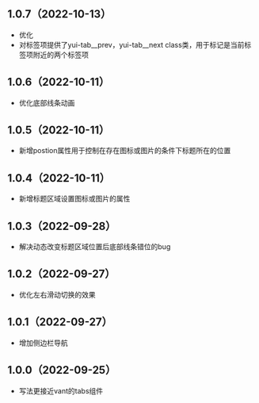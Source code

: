 ## 1.0.7（2022-10-13）
+ 优化
+ 对标签项提供了yui-tab__prev，yui-tab__next class类，用于标记是当前标签项附近的两个标签项
## 1.0.6（2022-10-11）
+ 优化底部线条动画
## 1.0.5（2022-10-11）
+ 新增postion属性用于控制在存在图标或图片的条件下标题所在的位置
## 1.0.4（2022-10-11）
+ 新增标题区域设置图标或图片的属性
## 1.0.3（2022-09-28）
+ 解决动态改变标题区域位置后底部线条错位的bug
## 1.0.2（2022-09-27）
+ 优化左右滑动切换的效果
## 1.0.1（2022-09-27）
+ 增加侧边栏导航
## 1.0.0（2022-09-25）
+ 写法更接近vant的tabs组件

